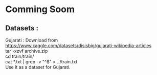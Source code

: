 # Comming Soom

## Datasets :
   Gujarati : Download from  https://www.kaggle.com/datasets/disisbig/gujarati-wikipedia-articles  
   tar -xzvf archive.zip  
   cd train/train/  
   cat *.txt | grep  -v  "^$" > ../train.txt  
   Use it as a dataset for Gujarati. 
